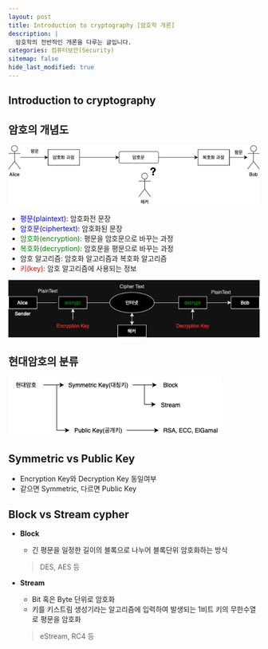 ```yaml
---
layout: post
title: Introduction to cryptography [암호학 개론]
description: |
  암호학의 전반적인 개론을 다루는 글입니다.
categories: 컴퓨터보안(Security)
sitemap: false
hide_last_modified: true
---
```

## Introduction to cryptography

## 암호의 개념도

![300x50](/assets/img/blog/a%20conceptual%20diagram%20of%20a%20password.drawio.png "암호의 개념도")

- <span style="color:blue">평문(plaintext): </span>암호화전 문장
- <span style="color:blue">암호문(ciphertext): </span>암호화된 문장
- <span style="color:green">암호화(encryption): </span>평문을 암호문으로 바꾸는 과정
- <span style="color:green">복호화(decryption): </span>암호문을 평문으로 바꾸는 과정
- 암호 알고리즘: 암호화 알고리즘과 복호화 알고리즘
- <span style="color:red">키(key): </span>암호 알고리즘에 사용되는 정보

![200x50](/assets/img/blog/encryption_process.drawio2.png)

## 현대암호의 분류

![100x50](/assets/img/blog/classification_of_modern_cryptography.drawio.png "현대암호의 분류")

## Symmetric vs Public Key

- Encryption Key와 Decryption Key 동일여부
- 같으면 Symmetric, 다르면 Public Key

## Block vs Stream cypher

- **Block**
  - 긴 평문을 일정한 길이의 블록으로 나누어 블록단위 암호화하는 방식
  > DES, AES 등

- **Stream**
  - Bit 혹은 Byte 단위로 암호화
  - 키를 키스트림 생성기라는 알고리즘에 입력하여 발생되는 1비트 키의 무한수열로 평문을 암호화
  > eStream, RC4 등